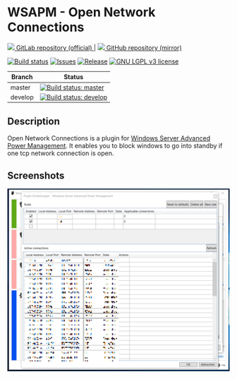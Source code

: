 # WSAPM - Open Network Connections

<a href="https://gitlab.com/philipp.schweig/WSAPM-OpenNetworkConnections">
<img height="16" src="https://gitlab-org.gitlab.io/gitlab-svgs/favicon.ico"> GitLab repository (official)
<a/>
|
<a href="https://github.com/philippschweig/WSAPM-OpenNetworkConnections">
<img height="16" src="https://github.githubassets.com/favicons/favicon.svg"> GitHub repository (mirror)
<a/>


[![Build status](https://img.shields.io/appveyor/ci/ErdnussFlipS/WSAPM-OpenNetworkConnections.svg?style=flat-square)](https://ci.appveyor.com/project/ErdnussFlipS/WSAPM-OpenNetworkConnections)
[![Issues](https://img.shields.io/github/issues/philippschweig/WSAPM-OpenNetworkConnections.svg?style=flat-square)](https://github.com/philippschweig/WSAPM-OpenNetworkConnections/issues)
[![Release](https://img.shields.io/github/release/philippschweig/WSAPM-OpenNetworkConnections/all.svg?style=flat-square)](https://github.com/philippschweig/WSAPM-OpenNetworkConnections/releases)
[![GNU LGPL v3 license](https://img.shields.io/github/license/philippschweig/WSAPM-OpenNetworkConnections.svg?style=flat-square)](https://github.com/philippschweig/WSAPM-OpenNetworkConnections/blob/master/LICENSE)

Branch  | Status
--------|--------
master  | [![Build status: master](https://img.shields.io/appveyor/ci/ErdnussFlipS/WSAPM-OpenNetworkConnections/master.svg?style=flat-square "Build status: master")](https://ci.appveyor.com/project/ErdnussFlipS/WSAPM-OpenNetworkConnections?branch=master)
develop | [![Build status: develop](https://img.shields.io/appveyor/ci/ErdnussFlipS/WSAPM-OpenNetworkConnections/develop.svg?style=flat-square "Build status: develop")](https://ci.appveyor.com/project/ErdnussFlipS/WSAPM-OpenNetworkConnections?branch=develop)


## Description
Open Network Connections is a plugin for [Windows Server Advanced Power Management](https://decatec.de/software/windows-server-advanced-power-management/). It enables you to block windows to go into standby if one tcp network connection is open.

## Screenshots

<img src="screenshots/settings.png" width="600">
